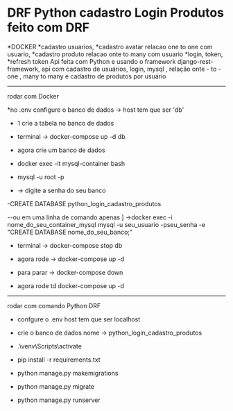 # DRF Python cadastro Login Produtos feito com DRF
*DOCKER
*cadastro usuarios, *cadastro avatar relacao one to one com usuario, *cadastro produto relacao onte to many com usuario
*login, token, *refresh token
Api feita com Python e usando o framework django-rest-framework, api com cadastro de usuários, login, mysql , relação onte - to - one , many to many e cadastro de produtos por usuário

**********************

rodar com Docker

*no .env configure o banco de dados -> host tem que ser 'db'

* 1 crie a tabela no banco de dados
  
* terminal -> docker-compose up -d db

* agora crie um banco de dados 

- docker exec -it mysql-container bash

- mysql -u root -p

- -> digite a senha do seu banco

-CREATE DATABASE python_login_cadastro_produtos

--ou em uma linha de comando apenas ]
->docker exec -i nome_do_seu_container_mysql mysql -u seu_usuario -pseu_senha -e "CREATE DATABASE nome_do_seu_banco;"

* terminal -> docker-compose stop db

* agora rode -> docker-compose up -d

* para parar -> docker-compose down

* agora rode td docker-compose up -d

*************************

rodar com comando Python DRF

* confgure o .env host tem que ser localhost

* crie o banco de dados nome -> python_login_cadastro_produtos

*  .\venv\Scripts\activate 

* pip install -r requirements.txt

* python manage.py makemigrations   

* python manage.py migrate 

* python manage.py runserver 


